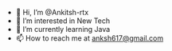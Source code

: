 - 👋 Hi, I’m @Ankitsh-rtx
- 👀 I’m interested in New Tech
- 🌱 I’m currently learning Java
- 📫 How to reach me at anksh617@gmail.com

<!---
Ankitsh-rtx/Ankitsh-rtx is a ✨ special ✨ repository because its `README.md` (this file) appears on your GitHub profile.
You can click the Preview link to take a look at your changes.
--->
